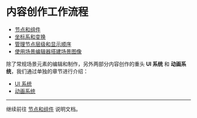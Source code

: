 # 内容创作工作流程


- [节点和组件](node-component.md)
- [坐标系和变换](transform.md)
- [管理节点层级和显示顺序](node-tree.md)
- [使用场景编辑器搭建场景图像](scene-editing.md)

除了常规场景元素的编辑和制作，另外两部分内容创作的重头 **UI 系统** 和 **动画系统**，我们通过单独的章节进行介绍：

- [UI 系统](../ui/index.md)
- [动画系统](../animation/index.md)


---

继续前往 [节点和组件](node-component.md) 说明文档。